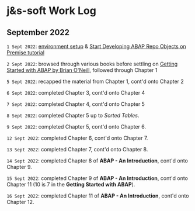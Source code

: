 # j&s-soft Work Log

## September 2022
`1 Sept 2022`: [environment setup](https://tools.eu1.hana.ondemand.com/#abap) & [Start Developing ABAP Repo Objects on Premise tutorial](https://developers.sap.com/group.abap-dev-repository-objects.html)

`2 Sept 2022`: browsed through various books before settling on [Getting Started with ABAP by Brian O'Neill](https://www.amazon.com/ABAP-Introduction-Beginners-Guide-PRESS/dp/1493212427), followed through Chapter 1

`5 Sept 2022`: recapped the material from Chapter 1, cont'd onto Chapter 2

`6 Sept 2022`: completed Chapter 3, cont'd onto Chapter 4

`7 Sept 2022`: completed Chapter 4, cont'd onto Chapter 5

`8 Sept 2022`: completed Chapter 5 up to *Sorted Tables*.

`9 Sept 2022`: completed Chapter 5, cont'd onto Chapter 6.

`12 Sept 2022`: completed Chapter 6, cont'd onto Chapter 7.

`13 Sept 2022`: completed Chapter 7, cont'd onto Chapter 8.

`14 Sept 2022`: completed Chapter 8 of **ABAP - An Introduction**, cont'd onto Chapter 9.

`15 Sept 2022`: completed Chapter 9 of **ABAP - An Introduction**, cont'd onto Chapter 11 (10 is 7 in the **Getting Started with ABAP**).

`16 Sept 2022`: completed Chapter 11 of **ABAP - An Introduction**, cont'd onto Chapter 12.

